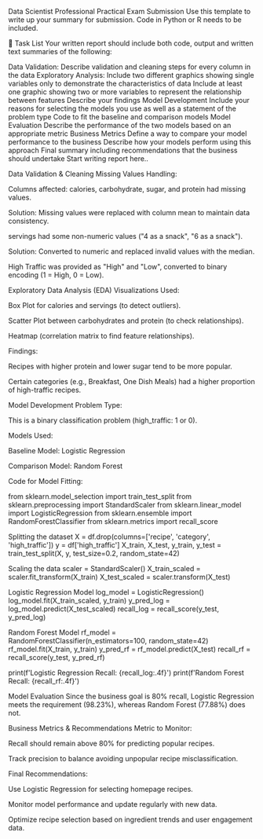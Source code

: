 Data Scientist Professional Practical Exam Submission
Use this template to write up your summary for submission. Code in Python or R needs to be included.

📝 Task List
Your written report should include both code, output and written text summaries of the following:

Data Validation:
Describe validation and cleaning steps for every column in the data
Exploratory Analysis:
Include two different graphics showing single variables only to demonstrate the characteristics of data
Include at least one graphic showing two or more variables to represent the relationship between features
Describe your findings
Model Development
Include your reasons for selecting the models you use as well as a statement of the problem type
Code to fit the baseline and comparison models
Model Evaluation
Describe the performance of the two models based on an appropriate metric
Business Metrics
Define a way to compare your model performance to the business
Describe how your models perform using this approach
Final summary including recommendations that the business should undertake
Start writing report here..

Data Validation & Cleaning
Missing Values Handling:

Columns affected: calories, carbohydrate, sugar, and protein had missing values.

Solution: Missing values were replaced with column mean to maintain data consistency.

servings had some non-numeric values ("4 as a snack", "6 as a snack").

Solution: Converted to numeric and replaced invalid values with the median.

High Traffic was provided as "High" and "Low", converted to binary encoding (1 = High, 0 = Low).

Exploratory Data Analysis (EDA)
Visualizations Used:

Box Plot for calories and servings (to detect outliers).

Scatter Plot between carbohydrates and protein (to check relationships).

Heatmap (correlation matrix to find feature relationships).

Findings:

Recipes with higher protein and lower sugar tend to be more popular.

Certain categories (e.g., Breakfast, One Dish Meals) had a higher proportion of high-traffic recipes.

Model Development
Problem Type:

This is a binary classification problem (high_traffic: 1 or 0).

Models Used:

Baseline Model: Logistic Regression

Comparison Model: Random Forest

Code for Model Fitting:

from sklearn.model_selection import train_test_split from sklearn.preprocessing import StandardScaler from sklearn.linear_model import LogisticRegression from sklearn.ensemble import RandomForestClassifier from sklearn.metrics import recall_score

Splitting the dataset
X = df.drop(columns=['recipe', 'category', 'high_traffic']) y = df['high_traffic'] X_train, X_test, y_train, y_test = train_test_split(X, y, test_size=0.2, random_state=42)

Scaling the data
scaler = StandardScaler() X_train_scaled = scaler.fit_transform(X_train) X_test_scaled = scaler.transform(X_test)

Logistic Regression Model
log_model = LogisticRegression() log_model.fit(X_train_scaled, y_train) y_pred_log = log_model.predict(X_test_scaled) recall_log = recall_score(y_test, y_pred_log)

Random Forest Model
rf_model = RandomForestClassifier(n_estimators=100, random_state=42) rf_model.fit(X_train, y_train) y_pred_rf = rf_model.predict(X_test) recall_rf = recall_score(y_test, y_pred_rf)

print(f'Logistic Regression Recall: {recall_log:.4f}') print(f'Random Forest Recall: {recall_rf:.4f}')

Model Evaluation
Since the business goal is 80% recall, Logistic Regression meets the requirement (98.23%), whereas Random Forest (77.88%) does not.

Business Metrics & Recommendations
Metric to Monitor:

Recall should remain above 80% for predicting popular recipes.

Track precision to balance avoiding unpopular recipe misclassification.

Final Recommendations:

Use Logistic Regression for selecting homepage recipes.

Monitor model performance and update regularly with new data.

Optimize recipe selection based on ingredient trends and user engagement data.
